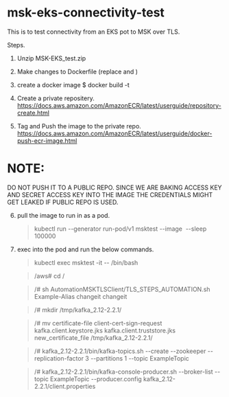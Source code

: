 # msk-eks-connectivity-test

This is to test connectivity from an EKS pot to MSK over TLS.


Steps. 
1. Unzip MSK-EKS_test.zip

2. Make changes to Dockerfile (replace <access key> and <secret access key>)

3. create a docker image 
   $ docker build -t <name> <path-where-zip-is-extracted>


4. Create a private repositery.
   https://docs.aws.amazon.com/AmazonECR/latest/userguide/repository-create.html

5. Tag and Push the image to the private repo.
   https://docs.aws.amazon.com/AmazonECR/latest/userguide/docker-push-ecr-image.html

# NOTE: 
DO NOT PUSH IT TO A PUBLIC REPO. SINCE WE ARE BAKING ACCESS KEY AND SECRET ACCESS KEY INTO THE IMAGE THE CREDENTIALS MIGHT GET LEAKED IF PUBLIC REPO IS USED.

6.  pull the image to run in  as a pod.
    
    > kubectl run --generator run-pod/v1 msktest --image <image> --sleep 100000

7. exec into the pod and run the below commands. 
    > kubectl exec msktest -it -- /bin/bash
    
    >/aws# cd /
    
    >/# sh AutomationMSKTLSClient/TLS_STEPS_AUTOMATION.sh Example-Alias <ARN-OF-PCA> changeit changeit 
    
    >/# mkdir /tmp/kafka_2.12-2.2.1/
    
    >/# mv certificate-file client-cert-sign-request kafka.client.keystore.jks kafka.client.truststore.jks new_certificate_file /tmp/kafka_2.12-2.2.1/
    
    >/# kafka_2.12-2.2.1/bin/kafka-topics.sh --create --zookeeper <ZOOKEPER-CONNECT-STRING> --replication-factor 3 --partitions 1 --topic ExampleTopic

    >/# kafka_2.12-2.2.1/bin/kafka-console-producer.sh --broker-list <BOOT-STRAP-BROKER-STRING> --topic ExampleTopic --producer.config kafka_2.12-2.2.1/client.properties